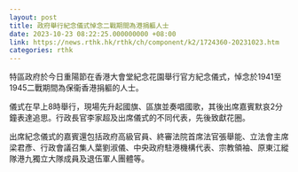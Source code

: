 ```yaml
---
layout: post
title: 政府舉行紀念儀式悼念二戰期間為港捐軀人士
date: 2023-10-23 08:22:25.000000000 +08:00
link: https://news.rthk.hk/rthk/ch/component/k2/1724360-20231023.htm
categories: rthk
---
```


特區政府於今日重陽節在香港大會堂紀念花園舉行官方紀念儀式，悼念於1941至1945二戰期間為保衞香港捐軀的人士。

儀式在早上8時舉行，現場先升起國旗、區旗並奏唱國歌，其後出席嘉賓默哀2分鐘表達追思。行政長官李家超及出席儀式的不同代表，先後致獻花圈。

出席紀念儀式的嘉賓還包括政府高級官員、終審法院首席法官張舉能、立法會主席梁君彥、行政會議召集人葉劉淑儀、中央政府駐港機構代表、宗教領袖、原東江縱隊港九獨立大隊成員及退伍軍人團體等。
